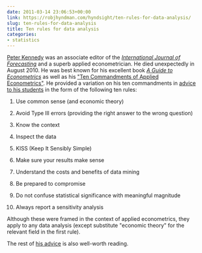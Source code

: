 ```yaml
---
date: 2011-03-14 23:06:53+00:00
link: https://robjhyndman.com/hyndsight/ten-rules-for-data-analysis/
slug: ten-rules-for-data-analysis
title: Ten rules for data analysis
categories:
- statistics
---
```


[Peter Kennedy](http://www.econ.sfu.ca/Contacts/Faculty_Profiles/PeterKennedy.html) was an associate editor of the _[International Journal of Forecasting](http://ijf.forecasters.org/)_ and a superb applied econometrician. He died unexpectedly in August 2010. He was best known for his excellent book _[A Guide to Econometrics](http://www.amazon.com/gp/product/1405182571/ref=as_li_ss_tl?ie=UTF8&tag=prorobjhyn-20&linkCode=as2&camp=1789&creative=390957&creativeASIN=1405182571)_ as well as his ["Ten Commandments of Applied Econometrics"](http://www.bus.lsu.edu/hill/writing/kennedy.pdf). He provided a variation on his ten commandments in [advice to his students](/files/Lecture21DoingAppliedEconometrics.pdf) in the form of the following ten rules:<!-- more -->



	
  1. Use common sense (and economic theory)

	
  2. Avoid Type III errors (providing the right answer to the wrong question)

	
  3. Know the context

	
  4. Inspect the data

	
  5. KISS (Keep It Sensibly Simple)

	
  6. Make sure your results make sense

	
  7. Understand the costs and benefits of data mining

	
  8. Be prepared to compromise

	
  9. Do not confuse statistical significance with meaningful magnitude

	
  10. Always report a sensitivity analysis


Although these were framed in the context of applied econometrics, they apply to any data analysis (except substitute "economic theory" for the relevant field in the first rule).

The rest of [his advice](/files/Lecture21DoingAppliedEconometrics.pdf) is also well-worth reading.


